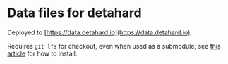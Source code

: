 # Data files for detahard

Deployed to [https://data.detahard.io](https://data.detahard.io).

Requires `git lfs` for checkout, even when used as a submodule; see [this article](https://github.com/git-lfs/git-lfs/wiki/Installation) for how to install.
